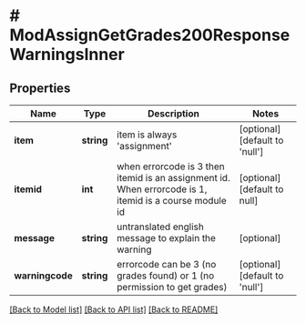 # # ModAssignGetGrades200ResponseWarningsInner

## Properties

Name | Type | Description | Notes
------------ | ------------- | ------------- | -------------
**item** | **string** | item is always &#39;assignment&#39; | [optional] [default to 'null']
**itemid** | **int** | when errorcode is 3 then itemid is an assignment id. When errorcode is 1, itemid is a course module id | [optional] [default to null]
**message** | **string** | untranslated english message to explain the warning | [optional]
**warningcode** | **string** | errorcode can be 3 (no grades found) or 1 (no permission to get grades) | [optional] [default to 'null']

[[Back to Model list]](../../README.md#models) [[Back to API list]](../../README.md#endpoints) [[Back to README]](../../README.md)
